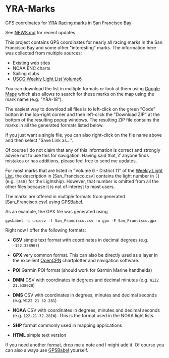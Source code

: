 YRA-Marks
=========

GPS coordinates for [YRA Racing marks][chart] in San Francisco Bay

See [NEWS.md](NEWS.md) for recent updates.

This project contains GPS coordinates for nearly all racing marks in
the San Francisco Bay and some other "interesting" marks.  The
information here was collected from multiple sources:

 * Existing web sites
 * NOAA ENC charts
 * Sailing clubs
 * [USCG Weekly Light List Volume6][llv6]

You can download the list in multiple formats or look at them using
[Google Maps][chart] which also allows to search for these marks on
the map using the mark name (e.g. "YRA-18").

The easiest way to download all files is to left-click on the green
"Code" button in the lop-right corner and then left-click the
"Download ZIP" at the bottom of the resulting popup windows. The
resulting ZIP file contains the marks in all the generated formats
listed below.

If you just want a single file, you can also right-click on the file
name above and then select "Save Link as...".
   
Of course I do not claim that any of this information is correct and
strongly advise not to use this for navigation.  Having said that, if
anyone finds mistakes or has additions, please feel free to send me
updates.

For most marks that are listed in "Volume 6 - District 11" of the
[Weekly Light List][llv6], the description in [San_Francisco.csv]
contains the light number in `[]` (e.g. `[360]` for the Lightship).
However, that number is omitted from all the other files because it
is not of interest to most users.

The marks are offered in multiple formats from generated
[San_Francisco.csv] using [GPSBabel].

As an example, the GPX file was generated using

    gpsbabel -i unicsv -f San_Francisco.csv -o gpx -F San_Francisco.gpx

Right now I offer the following formats:

 * **CSV** simple text format with coordinates in decimal degrees (e.g. `-122.358967`)
 
 * **GPX** very common format.  This can also be directly used as a layer in the
   excellent [OpenCPN] chartplotter and navigation
   software.
 
 * **POI** Garmin POI format (should work for Garmin Marine handhelds)

 * **DMM** CSV with coordinates in degrees and decimal minutes (e.g. `W122 21.538020`)

 * **DMS** CSV with coordinates in degrees, minutes and decimal seconds (e.g. `W122 21 32.281`)

 * **NOAA** CSV with coordinates in degrees, minutes and decimal seconds
   (e.g. `122-21-32.281W`).  This is the format used in the NOAA light lists.

 * **SHP** format commonly used in mapping applications

 * **HTML** simple text version

If you need another format, drop me a note and I might add it.  Of course you
can also always use [GPSBabel] yourself.
   
[llv6]: https://www.navcen.uscg.gov/weekly-light-lists
[chart]: https://www.google.com/maps/d/u/0/edit?mid=1-9oOlBeR2zTQUb8ltyKwN68LgAvBEaYQ&usp=sharing
[GPSBabel]: https://www/gpsbabel.org/
[OpenCPN]: https://opencpn.org/
[SanFrancisco.csv]: San_Francisco.csv

